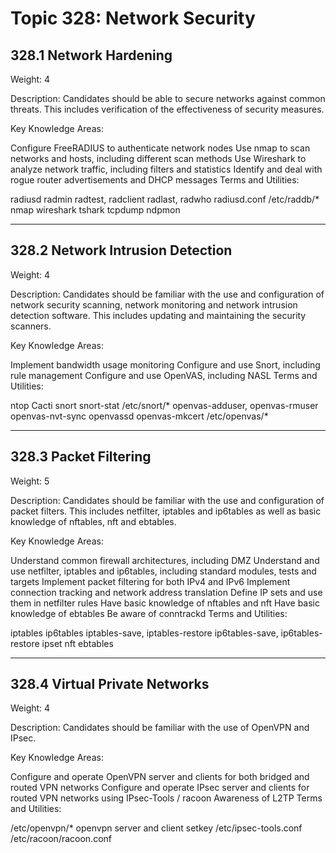 # Topic 328: Network Security

## 328.1 Network Hardening
Weight: 4

Description: Candidates should be able to secure networks against common threats. This includes verification of the effectiveness of security measures.

Key Knowledge Areas:

Configure FreeRADIUS to authenticate network nodes
Use nmap to scan networks and hosts, including different scan methods
Use Wireshark to analyze network traffic, including filters and statistics
Identify and deal with rogue router advertisements and DHCP messages
Terms and Utilities:

radiusd
radmin
radtest, radclient
radlast, radwho
radiusd.conf
/etc/raddb/*
nmap
wireshark
tshark
tcpdump
ndpmon

---

## 328.2 Network Intrusion Detection
Weight: 4

Description: Candidates should be familiar with the use and configuration of network security scanning, network monitoring and network intrusion detection software. This includes updating and maintaining the security scanners.

Key Knowledge Areas:

Implement bandwidth usage monitoring
Configure and use Snort, including rule management
Configure and use OpenVAS, including NASL
Terms and Utilities:

ntop
Cacti
snort
snort-stat
/etc/snort/*
openvas-adduser, openvas-rmuser
openvas-nvt-sync
openvassd
openvas-mkcert
/etc/openvas/*

---

## 328.3 Packet Filtering
Weight: 5

Description: Candidates should be familiar with the use and configuration of packet filters. This includes netfilter, iptables and ip6tables as well as basic knowledge of nftables, nft and ebtables.

Key Knowledge Areas:

Understand common firewall architectures, including DMZ
Understand and use netfilter, iptables and ip6tables, including standard modules, tests and targets
Implement packet filtering for both IPv4 and IPv6
Implement connection tracking and network address translation
Define IP sets and use them in netfilter rules
Have basic knowledge of nftables and nft
Have basic knowledge of ebtables
Be aware of conntrackd
Terms and Utilities:

iptables
ip6tables
iptables-save, iptables-restore
ip6tables-save, ip6tables-restore
ipset
nft
ebtables

---

## 328.4 Virtual Private Networks
Weight: 4

Description: Candidates should be familiar with the use of OpenVPN and IPsec.

Key Knowledge Areas:

Configure and operate OpenVPN server and clients for both bridged and routed VPN networks
Configure and operate IPsec server and clients for routed VPN networks using IPsec-Tools / racoon
Awareness of L2TP
Terms and Utilities:

/etc/openvpn/*
openvpn server and client
setkey
/etc/ipsec-tools.conf
/etc/racoon/racoon.conf
